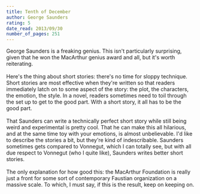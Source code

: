 ```yaml
---
title: Tenth of December
author: George Saunders
rating: 5
date_read: 2013/09/30
number_of_pages: 251
---
```


George Saunders is a freaking genius. This isn't particularly surprising, given that he won the MacArthur genius award and all, but it's worth reiterating. <br/><br/>Here's the thing about short stories: there's no time for sloppy technique. Short stories are most effective when they're written so that readers immediately latch on to some aspect of the story: the plot, the characters, the emotion, the style. In a novel, readers sometimes need to toil through the set up to get to the good part. With a short story, it all has to be the good part.<br/><br/>That Saunders can write a technically perfect short story while still being weird and experimental is pretty cool. That he can make this all hilarious, and at the same time toy with your emotions, is almost unbelievable. I'd like to describe the stories a bit, but they're kind of indescribable. Saunders sometimes gets compared to Vonnegut, which I can totally see, but with all due respect to Vonnegut (who I quite like), Saunders writes better short stories. <br/><br/>The only explanation for how good this: the MacArthur Foundation is really just a front for some sort of contemporary Faustian organization on a massive scale. To which, I must say, if this is the result, keep on keeping on.